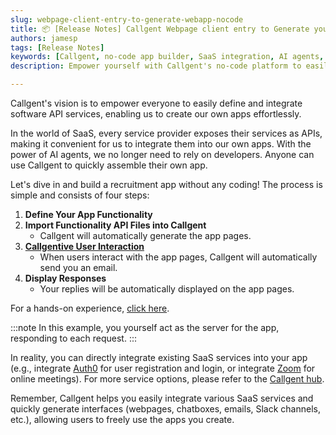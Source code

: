 ```yaml
---
slug: webpage-client-entry-to-generate-webapp-nocode
title: 📦 [Release Notes] Callgent Webpage client entry to Generate your own APPs without coding
authors: jamesp
tags: [Release Notes]
keywords: [Callgent, no-code app builder, SaaS integration, AI agents, generate apps]
description: Empower yourself with Callgent's no-code platform to easily integrate SaaS services and generate your own apps without coding. Build functionalities effortlessly using AI agents and API files.

---
```


Callgent's vision is to empower everyone to easily define and integrate software API services, enabling us to create our own apps effortlessly.

In the world of SaaS, every service provider exposes their services as APIs, making it convenient for us to integrate them into our own apps. With the power of AI agents, we no longer need to rely on developers. Anyone can use Callgent to quickly assemble their own app.

Let's dive in and build a recruitment app without any coding! The process is simple and consists of four steps:

1. **Define Your App Functionality**
2. **Import Functionality API Files into Callgent**
   - Callgent will automatically generate the app pages.
3. **[Callgentive User Interaction](generative-ui-home-cooked-software-development)**
   - When users interact with the app pages, Callgent will automatically send you an email.
4. **Display Responses**
   - Your replies will be automatically displayed on the app pages.

For a hands-on experience, [click here](../docs/quick-start/build-web-app).

:::note
In this example, you yourself act as the server for the app, responding to each request.
:::

In reality, you can directly integrate existing SaaS services into your app (e.g., integrate [Auth0](https://auth0.com/docs/api) for user registration and login, or integrate [Zoom](https://developers.zoom.us/docs/api/) for online meetings). For more service options, please refer to the [Callgent hub](#).

Remember, Callgent helps you easily integrate various SaaS services and quickly generate interfaces (webpages, chatboxes, emails, Slack channels, etc.), allowing users to freely use the apps you create.

